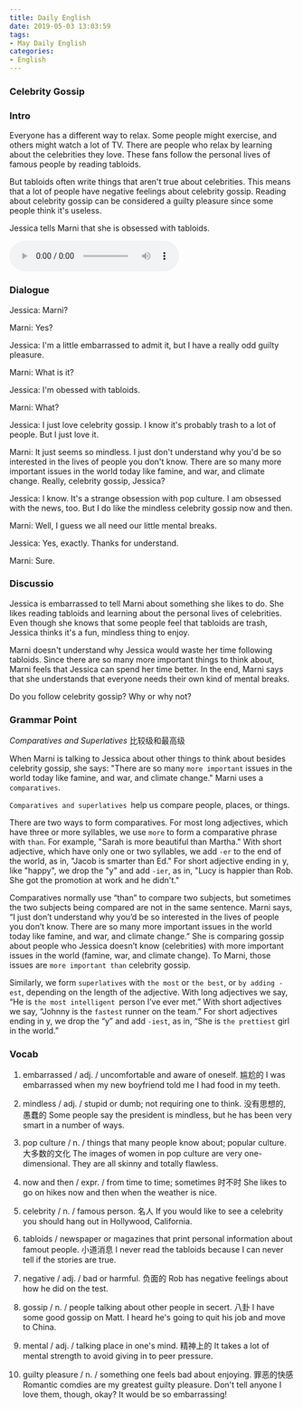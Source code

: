 ```yaml
---
title: Daily English
date: 2019-05-03 13:03:59
tags:
- May Daily English
categories:
- English
---
```


### Celebrity Gossip

### Intro
Everyone has a different way to relax. Some people might exercise, and others  might watch a lot of TV. There are people who relax by learning about the celebrities they love. These fans follow the personal lives of famous people by reading tabloids.

But tabloids often write things that aren't true about celebrities. This means that a lot of people have negative feelings about celebrity gossip. Reading about celebrity gossip can be considered a guilty pleasure since some people think it's useless.

Jessica tells Marni that she is obsessed with tabloids. 

<!-- more -->

<audio controls>
  <source src="https://audio.englishbaby.com/standard_lesson/dialog_audio/0000/0000/0006/6887_1429219250_898923.mp3"/> 
</audio>

### Dialogue
Jessica: Marni?

Marni: Yes?

Jessica: I'm a little embarrassed to admit it, but I have a really odd guilty pleasure.

Marni: What is it?

Jessica: I'm obessed with tabloids.

Marni: What?

Jessica: I just love celebrity gossip. I know it's probably trash to a lot of people. But I just love it.

Marni: It just seems so mindless. I just don't understand why you'd be so interested in the lives of people you don't know. There are so many more important issues in the world today like famine, and war, and climate change. Really, celebrity gossip, Jessica?

Jessica: I know. It's a strange obsession with pop culture. I am obsessed with the news, too. But I do like the mindless celebrity gossip now and then.

Marni: Well, I guess we all need our little mental breaks.

Jessica: Yes, exactly. Thanks for understand.

Marni: Sure.

### Discussio
Jessica is embarrassed to tell Marni about something she likes to do. She likes reading tabloids and learning about the personal lives of celebrities. Even though she knows that some people feel that tabloids are trash, Jessica thinks it's a fun, mindless thing to enjoy.

Marni doesn't understand why Jessica would waste her time following tabloids. Since there are so many more important things to think about, Marni feels that Jessica can spend her time better. In the end, Marni says that she understands that everyone needs their own kind of mental breaks.

Do you follow celebrity gossip? Why or why not?

### Grammar Point
*Comparatives and Superlatives* 比较级和最高级

When Marni is talking to Jessica about other things to think about besides celebrity gossip, she says: "There are so many `more important` issues in the world today like famine, and war, and climate change." Marni uses a `comparatives`.

`Comparatives and superlatives `help us compare people, places, or things.

There are two ways to form comparatives. For most long adjectives, which have three or more syllables, we use `more` to form a comparative phrase with `than`. For example, "Sarah is more beautiful than Martha." With short adjective, which have only one or two syllables, we add `-er` to the end of the world, as in, "Jacob is smarter than Ed." For short adjective ending in y, like "happy", we drop the "y" and add `-ier`, as in, "Lucy is happier than Rob. She got the promotion at work and he didn't."

Comparatives normally use “than” to compare two subjects, but sometimes the two subjects being compared are not in the same sentence. Marni says, “I just don’t understand why you’d be so interested in the lives of people you don’t know. There are so many more important issues in the world today like famine, and war, and climate change.” She is comparing gossip about people who Jessica doesn’t know (celebrities) with more important issues in the world (famine, war, and climate change). To Marni, those issues are `more important than` celebrity gossip.

Similarly, we form `superlatives` with `the most` or `the best`, or `by adding -est`, depending on the length of the adjective. With long adjectives we say, “He is `the most intelligent `person I’ve ever met.” With short adjectives we say, “Johnny is the `fastest` runner on the team.” For short adjectives ending in y, we drop the “y” and add `-iest`, as in, “She is `the prettiest` girl in the world.”

### Vocab
1. embarrassed / adj. / uncomfortable and aware of oneself. 尴尬的
  I was embarrassed when my new boyfriend told me I had food in my teeth.

2. mindless / adj. / stupid or dumb; not requiring one to think. 没有思想的, 愚蠢的
  Some people say the president is mindless, but he has been very smart in a number of ways.

3. pop culture / n. / things that many people know about; popular culture. 大多数的文化
  The images of women in pop culture are very one-dimensional. They are all skinny and totally flawless.

4. now and then / expr. / from time to time; sometimes 时不时
  She likes to go on hikes now and then when the weather is nice.

5. celebrity / n. / famous person. 名人
  If you would like to see a celebrity you should hang out in Hollywood, California.

6. tabloids / newspaper or magazines that print personal information about famout people. 小道消息
  I never read the tabloids because I can never tell if the stories are true.

7. negative / adj. / bad or harmful. 负面的
  Rob has negative feelings about how he did on the test.

8. gossip / n. / people talking about other people in secert. 八卦
  I have some good gossip on Matt. I heard he's going to quit his job and move to China.

9. mental / adj. / talking place in one's mind. 精神上的
  It takes a lot of mental strength to avoid giving in to peer pressure.

10. guilty pleasure / n. / something one feels bad about enjoying. 罪恶的快感
  Romantic comdies are my greatest guilty pleasure. Don't tell anyone I love them, though, okay? It would be so embarrassing!